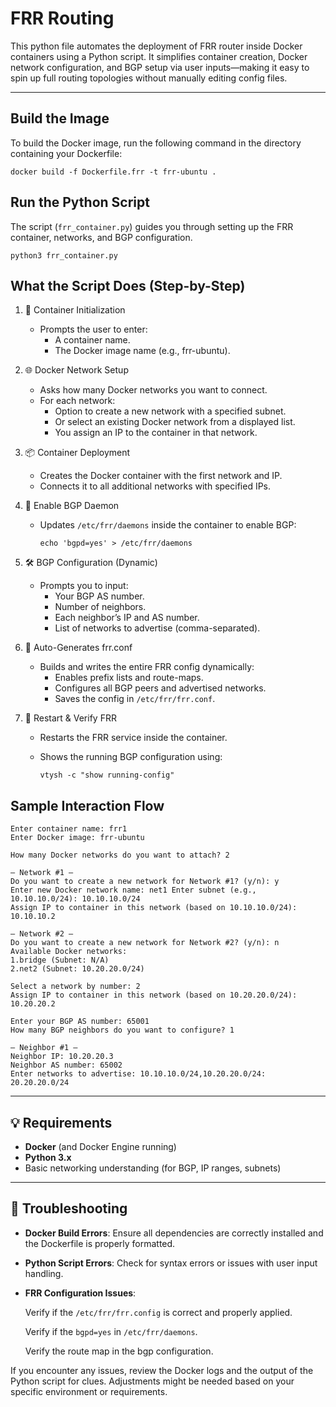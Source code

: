 # FRR Routing
This python file automates the deployment of FRR router inside Docker containers using a Python script. It simplifies container creation, Docker network configuration, and BGP setup via user inputs—making it easy to spin up full routing topologies without manually editing config files.

---

## Build the Image
To build the Docker image, run the following command in the directory containing your Dockerfile:
```
docker build -f Dockerfile.frr -t frr-ubuntu .
```


## Run the Python Script
The script (`frr_container.py`) guides you through setting up the FRR container, networks, and BGP configuration.
```
python3 frr_container.py
```


## What the Script Does (Step-by-Step)
1. 🚀 Container Initialization
   - Prompts the user to enter:
     - A container name.
     - The Docker image name (e.g., frr-ubuntu).

2. 🌐 Docker Network Setup
   - Asks how many Docker networks you want to connect.
   - For each network:
     - Option to create a new network with a specified subnet.
     - Or select an existing Docker network from a displayed list.
     - You assign an IP to the container in that network.

3. 📦 Container Deployment
   - Creates the Docker container with the first network and IP.
   - Connects it to all additional networks with specified IPs.

4. 🔐 Enable BGP Daemon
   - Updates `/etc/frr/daemons` inside the container to enable BGP:

     ```
     echo 'bgpd=yes' > /etc/frr/daemons
     ```

5. 🛠️ BGP Configuration (Dynamic)
   - Prompts you to input:
     - Your BGP AS number.
     - Number of neighbors.
     - Each neighbor’s IP and AS number.
     - List of networks to advertise (comma-separated).

6. 📝 Auto-Generates frr.conf
   - Builds and writes the entire FRR config dynamically:
     - Enables prefix lists and route-maps.
     - Configures all BGP peers and advertised networks.
     - Saves the config in `/etc/frr/frr.conf`.

7. 🔄 Restart & Verify FRR
   - Restarts the FRR service inside the container.
   - Shows the running BGP configuration using:
     
     ```
     vtysh -c "show running-config"
     ```


## Sample Interaction Flow
```
Enter container name: frr1 
Enter Docker image: frr-ubuntu

How many Docker networks do you want to attach? 2

— Network #1 — 
Do you want to create a new network for Network #1? (y/n): y 
Enter new Docker network name: net1 Enter subnet (e.g., 10.10.10.0/24): 10.10.10.0/24 
Assign IP to container in this network (based on 10.10.10.0/24): 10.10.10.2

— Network #2 — 
Do you want to create a new network for Network #2? (y/n): n 
Available Docker networks:
1.bridge (Subnet: N/A)
2.net2 (Subnet: 10.20.20.0/24)

Select a network by number: 2 
Assign IP to container in this network (based on 10.20.20.0/24): 10.20.20.2

Enter your BGP AS number: 65001 
How many BGP neighbors do you want to configure? 1

— Neighbor #1 — 
Neighbor IP: 10.20.20.3 
Neighbor AS number: 65002
Enter networks to advertise: 10.10.10.0/24,10.20.20.0/24: 20.20.20.0/24
```
---

## 💡 Requirements
- **Docker** (and Docker Engine running)
- **Python 3.x**
- Basic networking understanding (for BGP, IP ranges, subnets)

---

## 🚨 Troubleshooting
- **Docker Build Errors**: Ensure all dependencies are correctly installed and the Dockerfile is properly formatted.
- **Python Script Errors**: Check for syntax errors or issues with user input handling.
- **FRR Configuration Issues**:

  Verify if the `/etc/frr/frr.config` is correct and properly applied.

  Verify if the `bgpd=yes` in `/etc/frr/daemons`.

  Verify the route map in the bgp configuration.

If you encounter any issues, review the Docker logs and the output of the Python script for clues. Adjustments might be needed based on your specific environment or requirements.
